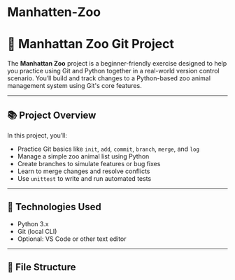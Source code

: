 # Manhatten-Zoo
# 🐾 Manhattan Zoo Git Project

The **Manhattan Zoo** project is a beginner-friendly exercise designed to help you practice using Git and Python together in a real-world version control scenario. You’ll build and track changes to a Python-based zoo animal management system using Git's core features.

---

## 📚 Project Overview

In this project, you’ll:

- Practice Git basics like `init`, `add`, `commit`, `branch`, `merge`, and `log`
- Manage a simple zoo animal list using Python
- Create branches to simulate features or bug fixes
- Learn to merge changes and resolve conflicts
- Use `unittest` to write and run automated tests

---

## 🐍 Technologies Used

- Python 3.x
- Git (local CLI)
- Optional: VS Code or other text editor

---

## 📁 File Structure

